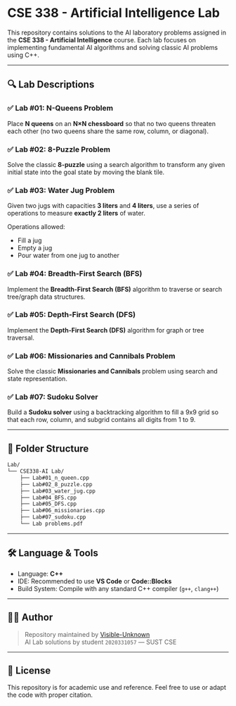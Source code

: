 # CSE 338 - Artificial Intelligence Lab

This repository contains solutions to the AI laboratory problems assigned in the **CSE 338 - Artificial Intelligence** course. Each lab focuses on implementing fundamental AI algorithms and solving classic AI problems using C++.

---

## 🔍 Lab Descriptions

### ✅ Lab #01: N-Queens Problem
Place **N queens** on an **N×N chessboard** so that no two queens threaten each other (no two queens share the same row, column, or diagonal).

### ✅ Lab #02: 8-Puzzle Problem
Solve the classic **8-puzzle** using a search algorithm to transform any given initial state into the goal state by moving the blank tile.

### ✅ Lab #03: Water Jug Problem
Given two jugs with capacities **3 liters** and **4 liters**, use a series of operations to measure **exactly 2 liters** of water.

Operations allowed:
- Fill a jug
- Empty a jug
- Pour water from one jug to another

### ✅ Lab #04: Breadth-First Search (BFS)
Implement the **Breadth-First Search (BFS)** algorithm to traverse or search tree/graph data structures.

### ✅ Lab #05: Depth-First Search (DFS)
Implement the **Depth-First Search (DFS)** algorithm for graph or tree traversal.

### ✅ Lab #06: Missionaries and Cannibals Problem
Solve the classic **Missionaries and Cannibals** problem using search and state representation.

### ✅ Lab #07: Sudoku Solver
Build a **Sudoku solver** using a backtracking algorithm to fill a 9x9 grid so that each row, column, and subgrid contains all digits from 1 to 9.

---

## 📂 Folder Structure
```txt
Lab/
└── CSE338-AI Lab/
    ├── Lab#01_n_queen.cpp
    ├── Lab#02_8_puzzle.cpp
    ├── Lab#03_water_jug.cpp
    ├── Lab#04_BFS.cpp
    ├── Lab#05_DFS.cpp
    ├── Lab#06_missionaries.cpp
    ├── Lab#07_sudoku.cpp
    └── Lab problems.pdf
```
---

## 🛠️ Language & Tools

- Language: **C++**
- IDE: Recommended to use **VS Code** or **Code::Blocks**
- Build System: Compile with any standard C++ compiler (`g++`, `clang++`)

---

## 👨‍💻 Author

> Repository maintained by [Visible-Unknown](https://github.com/Visible-Unknown)  
> AI Lab solutions by student `2020331057` — SUST CSE

---

## 📄 License

This repository is for academic use and reference. Feel free to use or adapt the code with proper citation.

